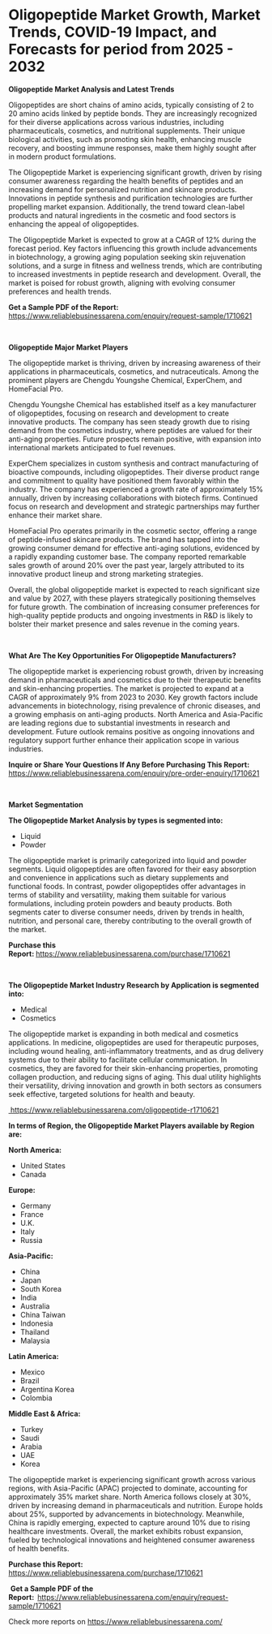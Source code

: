 <p><h1>Oligopeptide Market Growth, Market Trends, COVID-19 Impact, and Forecasts for period from 2025 - 2032</h1></p><p><strong>Oligopeptide Market Analysis and Latest Trends</strong></p>
<p><p>Oligopeptides are short chains of amino acids, typically consisting of 2 to 20 amino acids linked by peptide bonds. They are increasingly recognized for their diverse applications across various industries, including pharmaceuticals, cosmetics, and nutritional supplements. Their unique biological activities, such as promoting skin health, enhancing muscle recovery, and boosting immune responses, make them highly sought after in modern product formulations.</p><p>The Oligopeptide Market is experiencing significant growth, driven by rising consumer awareness regarding the health benefits of peptides and an increasing demand for personalized nutrition and skincare products. Innovations in peptide synthesis and purification technologies are further propelling market expansion. Additionally, the trend toward clean-label products and natural ingredients in the cosmetic and food sectors is enhancing the appeal of oligopeptides.</p><p>The Oligopeptide Market is expected to grow at a CAGR of 12% during the forecast period. Key factors influencing this growth include advancements in biotechnology, a growing aging population seeking skin rejuvenation solutions, and a surge in fitness and wellness trends, which are contributing to increased investments in peptide research and development. Overall, the market is poised for robust growth, aligning with evolving consumer preferences and health trends.</p></p>
<p><strong>Get a Sample PDF of the Report:&nbsp;</strong> <a href="https://www.reliablebusinessarena.com/enquiry/request-sample/1710621?utm_campaign=3099&utm_medium=2&utm_source=Github&utm_content=ia&utm_term=08032025&utm_id=oligopeptide">https://www.reliablebusinessarena.com/enquiry/request-sample/1710621</a></p>
<p>&nbsp;</p>
<p><strong>Oligopeptide Major Market Players</strong></p>
<p><p>The oligopeptide market is thriving, driven by increasing awareness of their applications in pharmaceuticals, cosmetics, and nutraceuticals. Among the prominent players are Chengdu Youngshe Chemical, ExperChem, and HomeFacial Pro.</p><p>Chengdu Youngshe Chemical has established itself as a key manufacturer of oligopeptides, focusing on research and development to create innovative products. The company has seen steady growth due to rising demand from the cosmetics industry, where peptides are valued for their anti-aging properties. Future prospects remain positive, with expansion into international markets anticipated to fuel revenues.</p><p>ExperChem specializes in custom synthesis and contract manufacturing of bioactive compounds, including oligopeptides. Their diverse product range and commitment to quality have positioned them favorably within the industry. The company has experienced a growth rate of approximately 15% annually, driven by increasing collaborations with biotech firms. Continued focus on research and development and strategic partnerships may further enhance their market share.</p><p>HomeFacial Pro operates primarily in the cosmetic sector, offering a range of peptide-infused skincare products. The brand has tapped into the growing consumer demand for effective anti-aging solutions, evidenced by a rapidly expanding customer base. The company reported remarkable sales growth of around 20% over the past year, largely attributed to its innovative product lineup and strong marketing strategies. </p><p>Overall, the global oligopeptide market is expected to reach significant size and value by 2027, with these players strategically positioning themselves for future growth. The combination of increasing consumer preferences for high-quality peptide products and ongoing investments in R&D is likely to bolster their market presence and sales revenue in the coming years.</p></p>
<p>&nbsp;</p>
<p><strong>What Are The Key Opportunities For Oligopeptide Manufacturers?</strong></p>
<p><p>The oligopeptide market is experiencing robust growth, driven by increasing demand in pharmaceuticals and cosmetics due to their therapeutic benefits and skin-enhancing properties. The market is projected to expand at a CAGR of approximately 9% from 2023 to 2030. Key growth factors include advancements in biotechnology, rising prevalence of chronic diseases, and a growing emphasis on anti-aging products. North America and Asia-Pacific are leading regions due to substantial investments in research and development. Future outlook remains positive as ongoing innovations and regulatory support further enhance their application scope in various industries.</p></p>
<p><strong>Inquire or Share Your Questions If Any Before Purchasing This Report:</strong> <a href="https://www.reliablebusinessarena.com/enquiry/pre-order-enquiry/1710621?utm_campaign=3099&utm_medium=2&utm_source=Github&utm_content=ia&utm_term=08032025&utm_id=oligopeptide">https://www.reliablebusinessarena.com/enquiry/pre-order-enquiry/1710621</a></p>
<p>&nbsp;</p>
<p><strong>Market Segmentation</strong></p>
<p><strong>The Oligopeptide Market Analysis by types is segmented into:</strong></p>
<p><ul><li>Liquid</li><li>Powder</li></ul></p>
<p><p>The oligopeptide market is primarily categorized into liquid and powder segments. Liquid oligopeptides are often favored for their easy absorption and convenience in applications such as dietary supplements and functional foods. In contrast, powder oligopeptides offer advantages in terms of stability and versatility, making them suitable for various formulations, including protein powders and beauty products. Both segments cater to diverse consumer needs, driven by trends in health, nutrition, and personal care, thereby contributing to the overall growth of the market.</p></p>
<p><strong>Purchase this Report:&nbsp;</strong><a href="https://www.reliablebusinessarena.com/purchase/1710621?utm_campaign=3099&utm_medium=2&utm_source=Github&utm_content=ia&utm_term=08032025&utm_id=oligopeptide">https://www.reliablebusinessarena.com/purchase/1710621</a></p>
<p>&nbsp;</p>
<p><strong>The Oligopeptide Market Industry Research by Application is segmented into:</strong></p>
<p><ul><li>Medical</li><li>Cosmetics</li></ul></p>
<p><p>The oligopeptide market is expanding in both medical and cosmetics applications. In medicine, oligopeptides are used for therapeutic purposes, including wound healing, anti-inflammatory treatments, and as drug delivery systems due to their ability to facilitate cellular communication. In cosmetics, they are favored for their skin-enhancing properties, promoting collagen production, and reducing signs of aging. This dual utility highlights their versatility, driving innovation and growth in both sectors as consumers seek effective, targeted solutions for health and beauty.</p></p>
<p><a href="https://www.reliablebusinessarena.com/oligopeptide-r1710621?utm_campaign=3099&utm_medium=2&utm_source=Github&utm_content=ia&utm_term=08032025&utm_id=oligopeptide">&nbsp;https://www.reliablebusinessarena.com/oligopeptide-r1710621</a></p>
<p><strong>In terms of Region, the Oligopeptide Market Players available by Region are:</strong></p>
<p>
    <p> <strong> North America: </strong>
        <ul>
            <li>United States</li>
            <li>Canada</li>
        </ul>
        </p> 
    <p> <strong> Europe: </strong>
        <ul>
            <li>Germany</li>
            <li>France</li>
            <li>U.K.</li>
            <li>Italy</li>
            <li>Russia</li>
        </ul>
        </p> 
    <p> <strong> Asia-Pacific: </strong>
        <ul>
            <li>China</li>
            <li>Japan</li>
            <li>South Korea</li>
            <li>India</li>
            <li>Australia</li>
            <li>China Taiwan</li>
            <li>Indonesia</li>
            <li>Thailand</li>
            <li>Malaysia</li>
        </ul>
        </p> 
    <p> <strong> Latin America: </strong>
        <ul>
            <li>Mexico</li>
            <li>Brazil</li>
            <li>Argentina Korea</li>
            <li>Colombia</li>
        </ul>
        </p> 
    <p> <strong> Middle East & Africa: </strong>
        <ul>
            <li>Turkey</li>
            <li>Saudi</li>
            <li>Arabia</li>
            <li>UAE</li>
            <li>Korea</li>
        </ul>
    </p>
    </p>
<p><p>The oligopeptide market is experiencing significant growth across various regions, with Asia-Pacific (APAC) projected to dominate, accounting for approximately 35% market share. North America follows closely at 30%, driven by increasing demand in pharmaceuticals and nutrition. Europe holds about 25%, supported by advancements in biotechnology. Meanwhile, China is rapidly emerging, expected to capture around 10% due to rising healthcare investments. Overall, the market exhibits robust expansion, fueled by technological innovations and heightened consumer awareness of health benefits.</p></p>
<p><strong>Purchase this Report: </strong><a href="https://www.reliablebusinessarena.com/purchase/1710621?utm_campaign=3099&utm_medium=2&utm_source=Github&utm_content=ia&utm_term=08032025&utm_id=oligopeptide">https://www.reliablebusinessarena.com/purchase/1710621</a></p>
<p>&nbsp;<strong>Get a Sample PDF of the Report:&nbsp;&nbsp;</strong><a href="https://www.reliablebusinessarena.com/enquiry/request-sample/1710621?utm_campaign=3099&utm_medium=2&utm_source=Github&utm_content=ia&utm_term=08032025&utm_id=oligopeptide">https://www.reliablebusinessarena.com/enquiry/request-sample/1710621</a></p>
<p><strong></strong></p>
<p>Check more reports on <a href="https://www.reliablebusinessarena.com/?utm_campaign=3099&utm_medium=2&utm_source=Github&utm_content=ia&utm_term=08032025&utm_id=oligopeptide">https://www.reliablebusinessarena.com/</a></p>